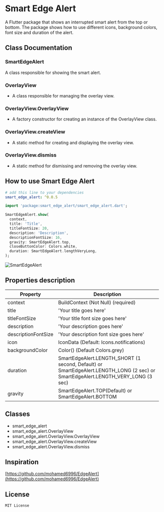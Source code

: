 # Smart Edge Alert

A Flutter package that shows an interrupted smart alert from the top or bottom. The package shows how to use different icons, background colors, font size and duration of the alert.

## Class Documentation

### SmartEdgeAlert
A class responsible for showing the smart alert.


### OverlayView
- A class responsible for managing the overlay view.

### OverlayView.OverlayView
- A factory constructor for creating an instance of the OverlayView class.

### OverlayView.createView
- A static method for creating and displaying the overlay view.

### OverlayView.dismiss
- A static method for dismissing and removing the overlay view.

## How to use Smart Edge Alert

```yaml
# add this line to your dependencies
smart_edge_alert: ^0.0.5
```

```dart
import 'package:smart_edge_alert/smart_edge_alert.dart';
```

```dart
SmartEdgeAlert.show(
  context,
  title: 'Title',
  titleFontSize: 20,
  description: 'Description',
  descriptionFontSize: 16,
  gravity: SmartEdgeAlert.top,
  closeButtonColor: Colors.white,
  duration: SmartEdgeAlert.lengthVeryLong,
);
```

![SmartEdgeAlert](https://github.com/fenicfelix/smart_edge_alert/blob/dev/screenshots/GIF.gif)

## Properties description

Property | Description
--------|------------
context | BuildContext (Not Null) (required)
title   | 'Your title goes here'
titleFontSize   | 'Your title font size goes here'
description   | 'Your description goes here'
descriptionFontSize   | 'Your description font size goes here'
icon    | IconData (Default: Icons.notifications)
backgroundColor | Color() (Default Colors.grey)
duration| SmartEdgeAlert.LENGTH_SHORT (1 second, Default) or SmartEdgeAlert.LENGTH_LONG (2 sec) or SmartEdgeAlert.LENGTH_VERY_LONG (3 sec)
gravity | SmartEdgeAlert.TOP(Default) or SmartEdgeAlert.BOTTOM

## Classes

- smart_edge_alert
- smart_edge_alert.OverlayView
- smart_edge_alert.OverlayView.OverlayView
- smart_edge_alert.OverlayView.createView
- smart_edge_alert.OverlayView.dismiss

## Inspiration 

[https://github.com/mohamed6996/EdgeAlert](https://github.com/mohamed6996/EdgeAlert)

## License

    MIT License
